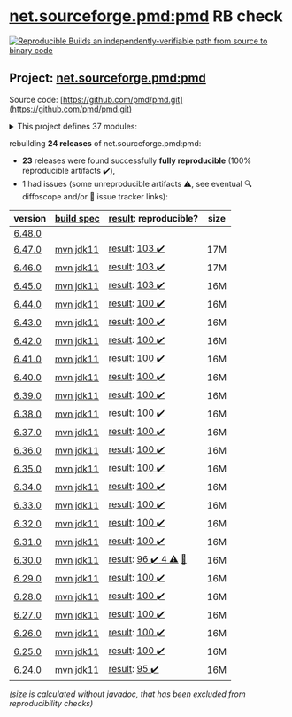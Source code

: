 [net.sourceforge.pmd:pmd](https://search.maven.org/artifact/net.sourceforge.pmd/pmd/) RB check
=======

[![Reproducible Builds](https://reproducible-builds.org/images/logos/rb.svg) an independently-verifiable path from source to binary code](https://reproducible-builds.org/)

## Project: [net.sourceforge.pmd:pmd](https://search.maven.org/artifact/net.sourceforge.pmd/pmd/)

Source code: [https://github.com/pmd/pmd.git](https://github.com/pmd/pmd.git)

<details><summary>This project defines 37 modules:</summary>

* [net.sourceforge.pmd:pmd](https://search.maven.org/artifact/net.sourceforge.pmd/pmd/)
* [net.sourceforge.pmd:pmd-apex](https://search.maven.org/artifact/net.sourceforge.pmd/pmd-apex/)
* [net.sourceforge.pmd:pmd-apex-jorje](https://search.maven.org/artifact/net.sourceforge.pmd/pmd-apex-jorje/)
* [net.sourceforge.pmd:pmd-core](https://search.maven.org/artifact/net.sourceforge.pmd/pmd-core/)
* [net.sourceforge.pmd:pmd-cpp](https://search.maven.org/artifact/net.sourceforge.pmd/pmd-cpp/)
* [net.sourceforge.pmd:pmd-cs](https://search.maven.org/artifact/net.sourceforge.pmd/pmd-cs/)
* [net.sourceforge.pmd:pmd-dart](https://search.maven.org/artifact/net.sourceforge.pmd/pmd-dart/)
* [net.sourceforge.pmd:pmd-dist](https://search.maven.org/artifact/net.sourceforge.pmd/pmd-dist/)
* [net.sourceforge.pmd:pmd-doc](https://search.maven.org/artifact/net.sourceforge.pmd/pmd-doc/)
* [net.sourceforge.pmd:pmd-fortran](https://search.maven.org/artifact/net.sourceforge.pmd/pmd-fortran/)
* [net.sourceforge.pmd:pmd-go](https://search.maven.org/artifact/net.sourceforge.pmd/pmd-go/)
* [net.sourceforge.pmd:pmd-groovy](https://search.maven.org/artifact/net.sourceforge.pmd/pmd-groovy/)
* [net.sourceforge.pmd:pmd-html](https://search.maven.org/artifact/net.sourceforge.pmd/pmd-html/)
* [net.sourceforge.pmd:pmd-java](https://search.maven.org/artifact/net.sourceforge.pmd/pmd-java/)
* [net.sourceforge.pmd:pmd-java8](https://search.maven.org/artifact/net.sourceforge.pmd/pmd-java8/)
* [net.sourceforge.pmd:pmd-javascript](https://search.maven.org/artifact/net.sourceforge.pmd/pmd-javascript/)
* [net.sourceforge.pmd:pmd-jsp](https://search.maven.org/artifact/net.sourceforge.pmd/pmd-jsp/)
* [net.sourceforge.pmd:pmd-kotlin](https://search.maven.org/artifact/net.sourceforge.pmd/pmd-kotlin/)
* [net.sourceforge.pmd:pmd-lang-test](https://search.maven.org/artifact/net.sourceforge.pmd/pmd-lang-test/)
* [net.sourceforge.pmd:pmd-lua](https://search.maven.org/artifact/net.sourceforge.pmd/pmd-lua/)
* [net.sourceforge.pmd:pmd-matlab](https://search.maven.org/artifact/net.sourceforge.pmd/pmd-matlab/)
* [net.sourceforge.pmd:pmd-modelica](https://search.maven.org/artifact/net.sourceforge.pmd/pmd-modelica/)
* [net.sourceforge.pmd:pmd-objectivec](https://search.maven.org/artifact/net.sourceforge.pmd/pmd-objectivec/)
* [net.sourceforge.pmd:pmd-perl](https://search.maven.org/artifact/net.sourceforge.pmd/pmd-perl/)
* [net.sourceforge.pmd:pmd-php](https://search.maven.org/artifact/net.sourceforge.pmd/pmd-php/)
* [net.sourceforge.pmd:pmd-plsql](https://search.maven.org/artifact/net.sourceforge.pmd/pmd-plsql/)
* [net.sourceforge.pmd:pmd-python](https://search.maven.org/artifact/net.sourceforge.pmd/pmd-python/)
* [net.sourceforge.pmd:pmd-ruby](https://search.maven.org/artifact/net.sourceforge.pmd/pmd-ruby/)
* [net.sourceforge.pmd:pmd-scala](https://search.maven.org/artifact/net.sourceforge.pmd/pmd-scala/)
* [net.sourceforge.pmd:pmd-scala-common](https://search.maven.org/artifact/net.sourceforge.pmd/pmd-scala-common/)
* [net.sourceforge.pmd:pmd-scala_2.12](https://search.maven.org/artifact/net.sourceforge.pmd/pmd-scala_2.12/)
* [net.sourceforge.pmd:pmd-scala_2.13](https://search.maven.org/artifact/net.sourceforge.pmd/pmd-scala_2.13/)
* [net.sourceforge.pmd:pmd-swift](https://search.maven.org/artifact/net.sourceforge.pmd/pmd-swift/)
* [net.sourceforge.pmd:pmd-test](https://search.maven.org/artifact/net.sourceforge.pmd/pmd-test/)
* [net.sourceforge.pmd:pmd-visualforce](https://search.maven.org/artifact/net.sourceforge.pmd/pmd-visualforce/)
* [net.sourceforge.pmd:pmd-vm](https://search.maven.org/artifact/net.sourceforge.pmd/pmd-vm/)
* [net.sourceforge.pmd:pmd-xml](https://search.maven.org/artifact/net.sourceforge.pmd/pmd-xml/)
</details>

rebuilding **24 releases** of net.sourceforge.pmd:pmd:
- **23** releases were found successfully **fully reproducible** (100% reproducible artifacts :heavy_check_mark:),
- 1 had issues (some unreproducible artifacts :warning:, see eventual :mag: diffoscope and/or :memo: issue tracker links):

| version | [build spec](/BUILDSPEC.md) | [result](https://reproducible-builds.org/docs/jvm/): reproducible? | size |
| -- | --------- | ------ | -- |
| [6.48.0](https://search.maven.org/artifact/net.sourceforge.pmd/pmd/6.48.0/pom) | | | |
| [6.47.0](https://search.maven.org/artifact/net.sourceforge.pmd/pmd/6.47.0/pom) | [mvn jdk11](pmd-6.47.0.buildspec) | [result](pmd-6.47.0.buildinfo): [103 :heavy_check_mark: ](pmd-6.47.0.buildcompare) | 17M |
| [6.46.0](https://search.maven.org/artifact/net.sourceforge.pmd/pmd/6.46.0/pom) | [mvn jdk11](pmd-6.46.0.buildspec) | [result](pmd-6.46.0.buildinfo): [103 :heavy_check_mark: ](pmd-6.46.0.buildcompare) | 17M |
| [6.45.0](https://search.maven.org/artifact/net.sourceforge.pmd/pmd/6.45.0/pom) | [mvn jdk11](pmd-6.45.0.buildspec) | [result](pmd-6.45.0.buildinfo): [103 :heavy_check_mark: ](pmd-6.45.0.buildcompare) | 16M |
| [6.44.0](https://search.maven.org/artifact/net.sourceforge.pmd/pmd/6.44.0/pom) | [mvn jdk11](pmd-6.44.0.buildspec) | [result](pmd-6.44.0.buildinfo): [100 :heavy_check_mark: ](pmd-6.44.0.buildcompare) | 16M |
| [6.43.0](https://search.maven.org/artifact/net.sourceforge.pmd/pmd/6.43.0/pom) | [mvn jdk11](pmd-6.43.0.buildspec) | [result](pmd-6.43.0.buildinfo): [100 :heavy_check_mark: ](pmd-6.43.0.buildcompare) | 16M |
| [6.42.0](https://search.maven.org/artifact/net.sourceforge.pmd/pmd/6.42.0/pom) | [mvn jdk11](pmd-6.42.0.buildspec) | [result](pmd-6.42.0.buildinfo): [100 :heavy_check_mark: ](pmd-6.42.0.buildcompare) | 16M |
| [6.41.0](https://search.maven.org/artifact/net.sourceforge.pmd/pmd/6.41.0/pom) | [mvn jdk11](pmd-6.41.0.buildspec) | [result](pmd-6.41.0.buildinfo): [100 :heavy_check_mark: ](pmd-6.41.0.buildcompare) | 16M |
| [6.40.0](https://search.maven.org/artifact/net.sourceforge.pmd/pmd/6.40.0/pom) | [mvn jdk11](pmd-6.40.0.buildspec) | [result](pmd-6.40.0.buildinfo): [100 :heavy_check_mark: ](pmd-6.40.0.buildcompare) | 16M |
| [6.39.0](https://search.maven.org/artifact/net.sourceforge.pmd/pmd/6.39.0/pom) | [mvn jdk11](pmd-6.39.0.buildspec) | [result](pmd-6.39.0.buildinfo): [100 :heavy_check_mark: ](pmd-6.39.0.buildcompare) | 16M |
| [6.38.0](https://search.maven.org/artifact/net.sourceforge.pmd/pmd/6.38.0/pom) | [mvn jdk11](pmd-6.38.0.buildspec) | [result](pmd-6.38.0.buildinfo): [100 :heavy_check_mark: ](pmd-6.38.0.buildcompare) | 16M |
| [6.37.0](https://search.maven.org/artifact/net.sourceforge.pmd/pmd/6.37.0/pom) | [mvn jdk11](pmd-6.37.0.buildspec) | [result](pmd-6.37.0.buildinfo): [100 :heavy_check_mark: ](pmd-6.37.0.buildcompare) | 16M |
| [6.36.0](https://search.maven.org/artifact/net.sourceforge.pmd/pmd/6.36.0/pom) | [mvn jdk11](pmd-6.36.0.buildspec) | [result](pmd-6.36.0.buildinfo): [100 :heavy_check_mark: ](pmd-6.36.0.buildcompare) | 16M |
| [6.35.0](https://search.maven.org/artifact/net.sourceforge.pmd/pmd/6.35.0/pom) | [mvn jdk11](pmd-6.35.0.buildspec) | [result](pmd-6.35.0.buildinfo): [100 :heavy_check_mark: ](pmd-6.35.0.buildcompare) | 16M |
| [6.34.0](https://search.maven.org/artifact/net.sourceforge.pmd/pmd/6.34.0/pom) | [mvn jdk11](pmd-6.34.0.buildspec) | [result](pmd-6.34.0.buildinfo): [100 :heavy_check_mark: ](pmd-6.34.0.buildcompare) | 16M |
| [6.33.0](https://search.maven.org/artifact/net.sourceforge.pmd/pmd/6.33.0/pom) | [mvn jdk11](pmd-6.33.0.buildspec) | [result](pmd-6.33.0.buildinfo): [100 :heavy_check_mark: ](pmd-6.33.0.buildcompare) | 16M |
| [6.32.0](https://search.maven.org/artifact/net.sourceforge.pmd/pmd/6.32.0/pom) | [mvn jdk11](pmd-6.32.0.buildspec) | [result](pmd-6.32.0.buildinfo): [100 :heavy_check_mark: ](pmd-6.32.0.buildcompare) | 16M |
| [6.31.0](https://search.maven.org/artifact/net.sourceforge.pmd/pmd/6.31.0/pom) | [mvn jdk11](pmd-6.31.0.buildspec) | [result](pmd-6.31.0.buildinfo): [100 :heavy_check_mark: ](pmd-6.31.0.buildcompare) | 16M |
| [6.30.0](https://search.maven.org/artifact/net.sourceforge.pmd/pmd/6.30.0/pom) | [mvn jdk11](pmd-6.30.0.buildspec) | [result](pmd-scala_2.12-6.30.0.buildinfo): [96 :heavy_check_mark:  4 :warning:](pmd-scala_2.12-6.30.0.buildcompare) [:memo:](https://github.com/pmd/pmd/issues/2970) | 16M |
| [6.29.0](https://search.maven.org/artifact/net.sourceforge.pmd/pmd/6.29.0/pom) | [mvn jdk11](pmd-6.29.0.buildspec) | [result](pmd-scala_2.12-6.29.0.buildinfo): [100 :heavy_check_mark: ](pmd-scala_2.12-6.29.0.buildcompare) | 16M |
| [6.28.0](https://search.maven.org/artifact/net.sourceforge.pmd/pmd/6.28.0/pom) | [mvn jdk11](pmd-6.28.0.buildspec) | [result](pmd-scala_2.12-6.28.0.buildinfo): [100 :heavy_check_mark: ](pmd-scala_2.12-6.28.0.buildcompare) | 16M |
| [6.27.0](https://search.maven.org/artifact/net.sourceforge.pmd/pmd/6.27.0/pom) | [mvn jdk11](pmd-6.27.0.buildspec) | [result](pmd-scala_2.12-6.27.0.buildinfo): [100 :heavy_check_mark: ](pmd-scala_2.12-6.27.0.buildcompare) | 16M |
| [6.26.0](https://search.maven.org/artifact/net.sourceforge.pmd/pmd/6.26.0/pom) | [mvn jdk11](pmd-6.26.0.buildspec) | [result](pmd-doc-6.26.0.buildinfo): [100 :heavy_check_mark: ](pmd-doc-6.26.0.buildcompare) | 16M |
| [6.25.0](https://search.maven.org/artifact/net.sourceforge.pmd/pmd/6.25.0/pom) | [mvn jdk11](pmd-6.25.0.buildspec) | [result](pmd-doc-6.25.0.buildinfo): [100 :heavy_check_mark: ](pmd-doc-6.25.0.buildcompare) | 16M |
| [6.24.0](https://search.maven.org/artifact/net.sourceforge.pmd/pmd/6.24.0/pom) | [mvn jdk11](pmd-6.24.0.buildspec) | [result](pmd-doc-6.24.0.buildinfo): [95 :heavy_check_mark: ](pmd-doc-6.24.0.buildcompare) | 16M |

<i>(size is calculated without javadoc, that has been excluded from reproducibility checks)</i>

